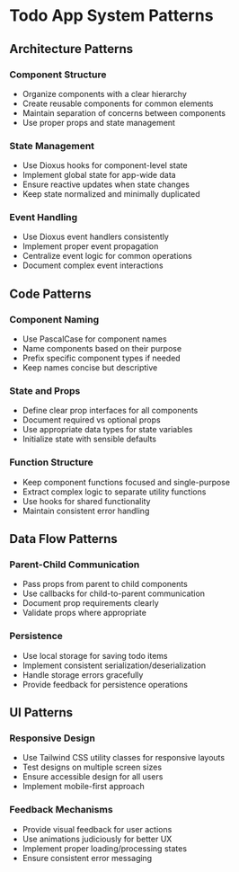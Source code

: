 # Todo App System Patterns

## Architecture Patterns

### Component Structure
- Organize components with a clear hierarchy
- Create reusable components for common elements
- Maintain separation of concerns between components
- Use proper props and state management

### State Management
- Use Dioxus hooks for component-level state
- Implement global state for app-wide data
- Ensure reactive updates when state changes
- Keep state normalized and minimally duplicated

### Event Handling
- Use Dioxus event handlers consistently
- Implement proper event propagation
- Centralize event logic for common operations
- Document complex event interactions

## Code Patterns

### Component Naming
- Use PascalCase for component names
- Name components based on their purpose
- Prefix specific component types if needed
- Keep names concise but descriptive

### State and Props
- Define clear prop interfaces for all components
- Document required vs optional props
- Use appropriate data types for state variables
- Initialize state with sensible defaults

### Function Structure
- Keep component functions focused and single-purpose
- Extract complex logic to separate utility functions
- Use hooks for shared functionality
- Maintain consistent error handling

## Data Flow Patterns

### Parent-Child Communication
- Pass props from parent to child components
- Use callbacks for child-to-parent communication
- Document prop requirements clearly
- Validate props where appropriate

### Persistence
- Use local storage for saving todo items
- Implement consistent serialization/deserialization
- Handle storage errors gracefully
- Provide feedback for persistence operations

## UI Patterns

### Responsive Design
- Use Tailwind CSS utility classes for responsive layouts
- Test designs on multiple screen sizes
- Ensure accessible design for all users
- Implement mobile-first approach

### Feedback Mechanisms
- Provide visual feedback for user actions
- Use animations judiciously for better UX
- Implement proper loading/processing states
- Ensure consistent error messaging
